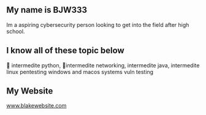 


My name is BJW333
---------------------------------
Im a aspiring cybersecurity person looking to get into the field after high school. 

I know all of these topic below
---------------------------------
🐍 intermedite python, 
🔌intermedite networking, 
intermedite java, 
intermedite linux
pentesting 
windows and macos systems 
vuln testing 

My Website 
---------------------------------
www.blakewebsite.com

